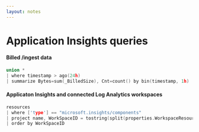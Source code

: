 ```yaml
---
layout: notes
---
```


# Application Insights queries


#### Billed /ingest data

```c
union *
| where timestamp > ago(24h)
| summarize Bytes=sum(_BilledSize), Cnt=count() by bin(timestamp, 1h)
```


#### Applicaton Insights and connected Log Analytics workspaces

```c
resources
| where ['type'] == "microsoft.insights/components"  
| project name, WorkSpaceID = tostring(split(properties.WorkspaceResourceId, "/")[-1])
| order by WorkSpaceID
```

